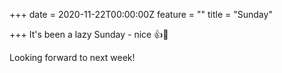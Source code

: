 +++
date = 2020-11-22T00:00:00Z
feature = ""
title = "Sunday"

+++
It's been a lazy Sunday - nice 👍🙂

Looking forward to next week!